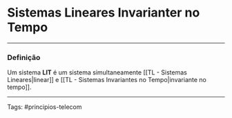 # Sistemas Lineares Invarianter no Tempo

---

### Definição

Um sistema **LIT** é um sistema simultaneamente [[TL - Sistemas Lineares|linear]] e [[TL - Sistemas Invariantes no Tempo|invariante no tempo]].

---

Tags: #principios-telecom 